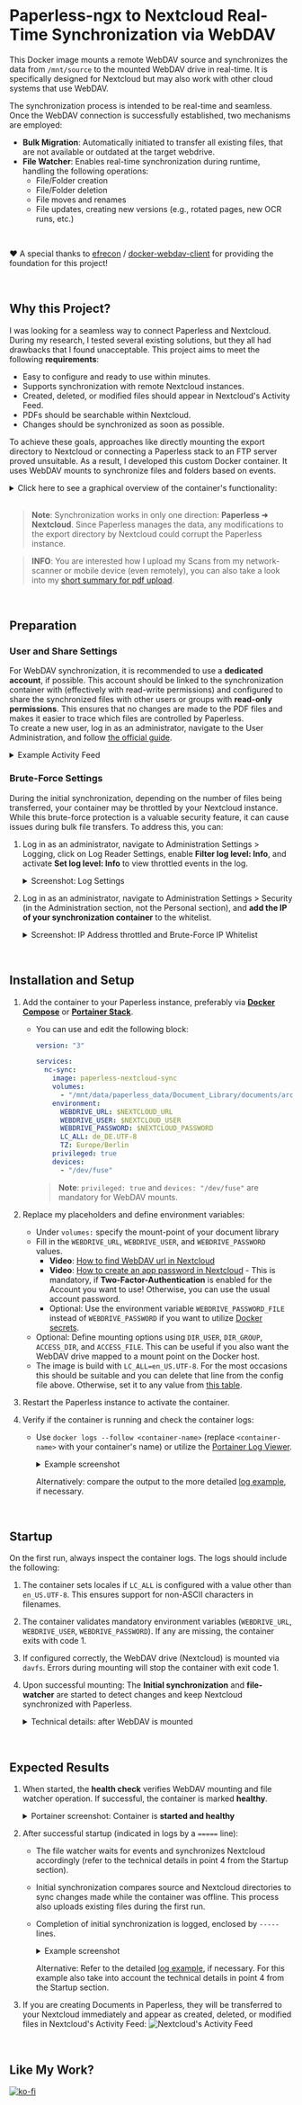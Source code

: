 # Paperless-ngx to Nextcloud Real-Time Synchronization via WebDAV

This Docker image mounts a remote WebDAV source and synchronizes the data from `/mnt/source` to the mounted WebDAV drive in real-time. It is specifically designed for Nextcloud but may also work with other cloud systems that use WebDAV.  

The synchronization process is intended to be real-time and seamless. Once the WebDAV connection is successfully established, two mechanisms are employed:

- **Bulk Migration**: Automatically initiated to transfer all existing files, that are not available or outdated at the target webdrive.
- **File Watcher**: Enables real-time synchronization during runtime, handling the following operations:
  - File/Folder creation
  - File/Folder deletion
  - File moves and renames
  - File updates, creating new versions (e.g., rotated pages, new OCR runs, etc.)

<br>

❤ A special thanks to [efrecon](https://github.com/efrecon) / [docker-webdav-client](https://github.com/efrecon/docker-webdav-client) for providing the foundation for this project!

<br>

## Why this Project?
I was looking for a seamless way to connect Paperless and Nextcloud. During my research, I tested several existing solutions, but they all had drawbacks that I found unacceptable. This project aims to meet the following **requirements**:

- Easy to configure and ready to use within minutes.
- Supports synchronization with remote Nextcloud instances.
- Created, deleted, or modified files should appear in Nextcloud's Activity Feed.
- PDFs should be searchable within Nextcloud.
- Changes should be synchronized as soon as possible.

To achieve these goals, approaches like directly mounting the export directory to Nextcloud or connecting a Paperless stack to an FTP server proved unsuitable. As a result, I developed this custom Docker container. It uses WebDAV mounts to synchronize files and folders based on events.

<details>
<summary>Click here to see a graphical overview of the container's functionality:</summary>

![](my-setup_diagram-1.drawio.svg)
</details>
<br>

> **Note**: Synchronization works in only one direction: **Paperless ➜ Nextcloud**. Since Paperless manages the data, any modifications to the export directory by Nextcloud could corrupt the Paperless instance.

> **INFO**: You are interested how I upload my Scans from my network-scanner or mobile device (even remotely), you can also take a look into my [short summary for pdf upload](readme_ftp-upload.md).

<br>

## Preparation

### User and Share Settings
For WebDAV synchronization, it is recommended to use a **dedicated account**, if possible. This account should be linked to the synchronization container with (effectively with read-write permissions) and configured to share the synchronized files with other users or groups with **read-only permissions**. This ensures that no changes are made to the PDF files and makes it easier to trace which files are controlled by Paperless.  
To create a new user, log in as an administrator, navigate to the User Administration, and follow [the official guide](https://docs.nextcloud.com/server/latest/admin_manual/configuration_user/user_configuration.html#creating-a-new-user).

<details>
<summary>Example Activity Feed</summary>

![](nextcloud-activity_example.png)
</details>

### Brute-Force Settings
During the initial synchronization, depending on the number of files being transferred, your container may be throttled by your Nextcloud instance. While this brute-force protection is a valuable security feature, it can cause issues during bulk file transfers. To address this, you can:

1. Log in as an administrator, navigate to Administration Settings > Logging, click on Log Reader Settings, enable **Filter log level: Info**, and activate **Set log level: Info** to view throttled events in the log.
    <details>
    <summary>Screenshot: Log Settings</summary>
    
    ![](nc-settings_log-reader.png)
    </details>

2. Log in as an administrator, navigate to Administration Settings > Security (in the Administration section, not the Personal section), and **add the IP of your synchronization container** to the whitelist.
    <details>
    <summary>Screenshot: IP Address throttled and Brute-Force IP Whitelist</summary>

    ![](nc-logs_ip-address-throttled.png)
    ![](nc-settings_bruteforce-whitelist.png)
    > **Note**: By whitelisting `172.0.0.0/8`, all IP addresses starting with `172.*` are included. These are typical Docker IP addresses. If you are using a public instance, consider the possibility of dynamic IP address changes. To calculate IP address masks accurately, an [IP Calculator](https://jodies.de/ipcalc) is recommended.
    </details>

<br>

## Installation and Setup
1. Add the container to your Paperless instance, preferably via **[Docker Compose](https://docs.docker.com/compose/)** or **[Portainer Stack](https://docs.portainer.io/user/docker/stacks/edit)**.
    - You can use and edit the following block:
        ```yaml
        version: "3"

        services:
          nc-sync:
            image: paperless-nextcloud-sync
            volumes:
              - "/mnt/data/paperless_data/Document_Library/documents/archive:/mnt/source:ro"
            environment:
              WEBDRIVE_URL: $NEXTCLOUD_URL
              WEBDRIVE_USER: $NEXTCLOUD_USER
              WEBDRIVE_PASSWORD: $NEXTCLOUD_PASSWORD
              LC_ALL: de_DE.UTF-8
              TZ: Europe/Berlin
            privileged: true
            devices:
              - "/dev/fuse"
        ```
        > **Note**: `privileged: true` and `devices: "/dev/fuse"` are mandatory for WebDAV mounts.

2. Replace my placeholders and define environment variables:
    - Under `volumes:` specify the mount-point of your document library
    - Fill in the `WEBDRIVE_URL`, `WEBDRIVE_USER`, and `WEBDRIVE_PASSWORD` values.
        - **Video**: [How to find WebDAV url in Nextcloud](https://www.youtube.com/watch?v=D1JU9vogekU)
        - **Video**: [How to create an app password in Nextcloud](https://www.youtube.com/watch?v=HQZyzlo82G4) - This is mandatory, if **Two-Factor-Authentication** is enabled for the Account you want to use! Otherwise, you can use the usual account password.
        - Optional: Use the environment variable `WEBDRIVE_PASSWORD_FILE` instead of `WEBDRIVE_PASSWORD` if you want to utilize [Docker secrets](https://docs.docker.com/compose/how-tos/use-secrets/).
    - Optional: Define mounting options using `DIR_USER`, `DIR_GROUP`, `ACCESS_DIR`, and `ACCESS_FILE`. This can be useful if you also want the WebDAV drive mapped to a mount point on the Docker host.
    - The image is build with `LC_ALL=en_US.UTF-8`. For the most occasions this should be suitable and you can delete that line from the config file above. Otherwise, set it to any value from [this table](https://docs.oracle.com/cd/E23824_01/html/E26033/glset.html#glscx).


3. Restart the Paperless instance to activate the container.

4. Verify if the container is running and check the container logs:
    - Use `docker logs --follow <container-name>` (replace `<container-name>` with your container's name) or utilize the [Portainer Log Viewer](https://docs.portainer.io/user/docker/containers/logs).

        <details>
        <summary>Example screenshot</summary>

        ![](container-logs_short-example.png)
        </details>

        Alternatively: compare the output to the more detailed [log example](container-logs_example.txt), if necessary.

<br>

## Startup
On the first run, always inspect the container logs. The logs should include the following:
1. The container sets locales if `LC_ALL` is configured with a value other than `en_US.UTF-8`. This ensures support for non-ASCII characters in filenames.
2. The container validates mandatory environment variables (`WEBDRIVE_URL`, `WEBDRIVE_USER`, `WEBDRIVE_PASSWORD`). If any are missing, the container exits with code 1.
3. If configured correctly, the WebDAV drive (Nextcloud) is mounted via `davfs`. Errors during mounting will stop the container with exit code 1.
4. Upon successful mounting: The **Initial synchronization** and **file-watcher** are started to detect changes and keep Nextcloud synchronized with Paperless.

    <details>
    <summary>Technical details: after WebDAV is mounted</summary>

    - Sets a `trap` to unmount the drive properly when a stop signal is received.
    - Initiates `sync.sh` for initial synchronization to update Nextcloud in the background.
        > **Note**: While `rsync` could achieve similar results, it has caused file deletions during initial synchronization in my tests. My script avoids this issue, though some errors are still logged. Please share any better solutions!
    - Configures the file watcher `inotifywait` to monitor changes by Paperless:
        - **CREATE**: Copies new files/folders from Paperless to Nextcloud.
        - **MODIFY**: Updates files in Nextcloud, creating new document versions (e.g., rotated pages, new OCR runs, etc.).
        - **DELETE**: Deletes corresponding files in Nextcloud.
        - **MOVED_FROM** and **MOVED_TO**: Handles file renaming or moving, using paths provided in these events.
    </details>

<br>

## Expected Results
1. When started, the **health check** verifies WebDAV mounting and file watcher operation. If successful, the container is marked **healthy**.
    <details>
    <summary>Portainer screenshot: Container is <b>started and healthy</b></summary>

    ![](paperless-stack_portainer.png)
    </details>

2. After successful startup (indicated in logs by a `=====` line):
    - The file watcher waits for events and synchronizes Nextcloud accordingly (refer to the technical details in point 4 from the Startup section).
    - Initial synchronization compares source and Nextcloud directories to sync changes made while the container was offline. This process also uploads existing files during the first run.
    - Completion of initial synchronization is logged, enclosed by `-----` lines.
        <details>
        <summary>Example screenshot</summary>

        ![](container-logs_short-example.png)
        </details>

        Alternative: Refer to the detailed [log example](container-logs_example.txt), if necessary. For this example also take into account the technical details in point 4 from the Startup section.

3. If you are creating Documents in Paperless, they will be transferred to your Nextcloud immediately and appear as created, deleted, or modified files in Nextcloud's Activity Feed:
![Nextcloud's Activity Feed](nextcloud-activity_example.png)

<br>

## Like My Work?
[![ko-fi](https://ko-fi.com/img/githubbutton_sm.svg)](https://ko-fi.com/I3I4160K4Y)
